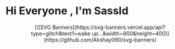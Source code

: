 # Hi Everyone , I'm SassId 
<p align="center">
[![SVG Banners](https://svg-banners.vercel.app/api?type=glitch&text1=wake up...&width=800&height=400)](https://github.com/Akshay090/svg-banners)
</p>
